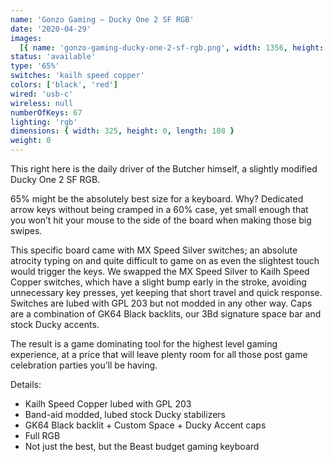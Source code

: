 ```yaml
---
name: 'Gonzo Gaming — Ducky One 2 SF RGB'
date: '2020-04-29'
images:
  [{ name: 'gonzo-gaming-ducky-one-2-sf-rgb.png', width: 1356, height: 450 }]
status: 'available'
type: '65%'
switches: 'kailh speed copper'
colors: ['black', 'red']
wired: 'usb-c'
wireless: null
numberOfKeys: 67
lighting: 'rgb'
dimensions: { width: 325, height: 0, length: 108 }
weight: 0
---
```


This right here is the daily driver of the Butcher himself, a slightly modified Ducky One 2 SF RGB.

65% might be the absolutely best size for a keyboard. Why? Dedicated arrow keys without being cramped in a 60% case, yet small enough that you won’t hit your mouse to the side of the board when making those big swipes.

This specific board came with MX Speed Silver switches; an absolute atrocity typing on and quite difficult to game on as even the slightest touch would trigger the keys. We swapped the MX Speed Silver to Kailh Speed Copper switches, which have a slight bump early in the stroke, avoiding unnecessary key presses, yet keeping that short travel and quick response. Switches are lubed with GPL 203 but not modded in any other way. Caps are a combination of GK64 Black backlits, our 3Bd signature space bar and stock Ducky accents.

The result is a game dominating tool for the highest level gaming experience, at a price that will leave plenty room for all those post game celebration parties you’ll be having.

Details:

- Kailh Speed Copper lubed with GPL 203
- Band-aid modded, lubed stock Ducky stabilizers
- GK64 Black backlit + Custom Space + Ducky Accent caps
- Full RGB
- Not just the best, but the Beast budget gaming keyboard
